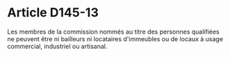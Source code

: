 # Article D145-13

Les membres de la commission nommés au titre des personnes qualifiées ne peuvent être ni bailleurs ni locataires d'immeubles ou de locaux à usage commercial, industriel ou artisanal.
